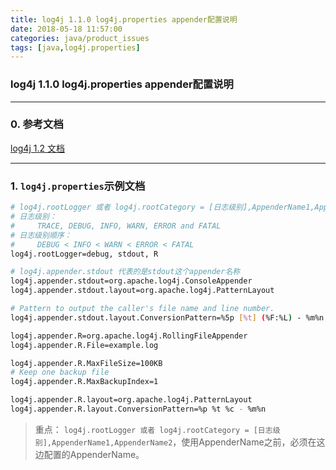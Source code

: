 ```yaml
---
title: log4j 1.1.0 log4j.properties appender配置说明
date: 2018-05-18 11:57:00
categories: java/product_issues
tags: [java,log4j.properties]
---
```

### log4j 1.1.0 log4j.properties appender配置说明

---

### 0. 参考文档
[log4j 1.2 文档](http://logging.apache.org/log4j/1.2/manual.html)

---

### 1. `log4j.properties`示例文档
``` bash
# log4j.rootLogger 或者 log4j.rootCategory = [日志级别],AppenderName1,AppenderName2
# 日志级别：
#     TRACE, DEBUG, INFO, WARN, ERROR and FATAL
# 日志级别顺序：
#     DEBUG < INFO < WARN < ERROR < FATAL
log4j.rootLogger=debug, stdout, R

# log4j.appender.stdout 代表的是stdout这个appender名称
log4j.appender.stdout=org.apache.log4j.ConsoleAppender
log4j.appender.stdout.layout=org.apache.log4j.PatternLayout

# Pattern to output the caller's file name and line number.
log4j.appender.stdout.layout.ConversionPattern=%5p [%t] (%F:%L) - %m%n

log4j.appender.R=org.apache.log4j.RollingFileAppender
log4j.appender.R.File=example.log

log4j.appender.R.MaxFileSize=100KB
# Keep one backup file
log4j.appender.R.MaxBackupIndex=1

log4j.appender.R.layout=org.apache.log4j.PatternLayout
log4j.appender.R.layout.ConversionPattern=%p %t %c - %m%n
```
> 重点： `log4j.rootLogger 或者 log4j.rootCategory = [日志级别],AppenderName1,AppenderName2`，使用AppenderName之前，必须在这边配置的AppenderName。